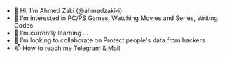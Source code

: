 - 👋 Hi, I’m Ahmed Zaki (@ahmedzaki-i)
- 👀 I’m interested in PC/PS Games, Watching Movies and Series, Writing Codes
- 🌱 I’m currently learning ...
- 💞️ I’m looking to collaborate on Protect people's data from hackers
- 📫 How to reach me [Telegram]() & [Mail](ahmedzaki_@outlook.com)

<!---
ahmedzaki-i/ahmedzaki-i is a ✨ special ✨ repository because its `README.md` (this file) appears on your GitHub profile.
You can click the Preview link to take a look at your changes.
--->
